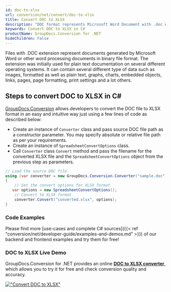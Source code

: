```yaml
---
id: doc-to-xlsx
url: conversion/net/convert/doc-to-xlsx
title: Convert DOC to XLSX
description: "DOC format represents Microsoft Word Document with .doc extension. Learn how to convert DOC to XLSX file programmatically in C# language using GroupDocs.Conversion for .NET library."
keywords: Convert DOC to XLSX in C#
productName: GroupDocs.Conversion for .NET
hideChildren: False
---
```


Files with .DOC extension represent documents generated by Microsoft Word or other word processing documents in binary file format. The extension was initially used for plain text documentation on several different operating systems. It can contain several different type of data such as images, formatted as well as plain text, graphs, charts, embedded objects, links, pages, page formatting, print settings and a lot others.

## Steps to convert DOC to XLSX in C#

[GroupDocs.Conversion](https://products.groupdocs.com/conversion/net) allows developers to convert the DOC file to XLSX format in an easy and intuitive way just using a few lines of code as described below:

* Create an instance of `Converter` class and pass source DOC file path as a constructor parameter. You may specify absolute or relative file path as per your requirements. 
* Create an instance of `SpreadsheetConvertOptions` class.
* Call `Converter` class `Convert` method and pass the filename for the converted XLSX file and the `SpreadsheetConvertOptions` object from the previous step as parameters.

```csharp
// Load the source DOC file
using (var converter = new GroupDocs.Conversion.Converter("sample.doc"))
{
    // Set the convert options for XLSX format
   var options = new SpreadsheetConvertOptions();
    // Convert to XLSX format
    converter.Convert("converted.xlsx", options);
}
```

### Code Examples

Please find more [use-cases and complete C# sources]({{< ref "conversion/net/developer-guide/examples-and-demos.md" >}}) of our backend and frontend examples and try them for free!

### DOC to XLSX Live Demo

GroupDocs.Conversion for .NET provides an online [**DOC to XLSX converter**](https://products.groupdocs.app/conversion/doc-to-xlsx), which allows you to try it for free and check conversion quality and accuracy.

[!["Convert DOC to XLSX"](conversion/net/images/convert-to-xlsx/convert-doc-to-xlsx.png)](https://products.groupdocs.app/conversion/doc-to-xlsx)
